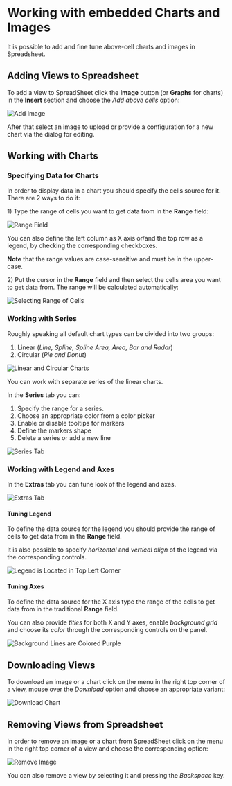 # Working with embedded Charts and Images

It is possible to add and fine tune above-cell charts and images in Spreadsheet. 

## Adding Views to Spreadsheet

To add a view to SpreadSheet click the **Image** button (or **Graphs** for charts) in the **Insert** section and choose the *Add above cells* option:

![Add Image](.gitbook/assets/add_image.png)

After that select an image to upload or provide a configuration for a new chart via the dialog for editing.

## Working with Charts

### Specifying Data for Charts

In order to display data in a chart you should specify the cells source for it. There are 2 ways to do it:

1\) Type the range of cells you want to get data from in the **Range** field:

![Range Field](.gitbook/assets/chart_range.png)

You can also define the left column as X axis or/and the top row as a legend, by checking the corresponding checkboxes.

**Note** that the range values are case-sensitive and must be in the upper-case.

2\) Put the cursor in the **Range** field and then select the cells area you want to get data from. The range will be calculated automatically:

![Selecting Range of Cells](.gitbook/assets/select_chart_range.gif)

### Working with Series

Roughly speaking all default chart types can be divided into two groups:

1. Linear (*Line, Spline, Spline Area, Area, Bar and Radar*)
2. Circular (*Pie and Donut*)

![Linear and Circular Charts](.gitbook/assets/chart_types.png)

You can work with separate series of the linear charts.

In the **Series** tab you can:

1. Specify the range for a series. 
2. Choose an appropriate color from a color picker
3. Enable or disable tooltips for markers
4. Define the markers shape 
5. Delete a series or add a new line

![Series Tab](.gitbook/assets/chart_series.png)

### Working with Legend and Axes

In the **Extras** tab you can tune look of the legend and axes.

![Extras Tab](.gitbook/assets/chart_extras.png)

#### Tuning Legend

To define the data source for the legend you should provide the range of cells to get data from in the **Range** field.

It is also possible to specify *horizontal* and *vertical align* of the legend via the corresponding controls.

![Legend is Located in Top Left Corner](.gitbook/assets/chart_legend.png)

#### Tuning Axes

To define the data source for the X axis type the range of the cells to get data from in the traditional **Range** field.

You can also provide *titles* for both X and Y axes, enable *background grid* and choose its *color* through the corresponding controls on the panel.

![Background Lines are Colored Purple](.gitbook/assets/chart_lines_color.png)

## Downloading Views

To download an image or a chart click on the menu in the right top corner of a view, mouse over the *Download* option and choose an appropriate variant:

![Download Chart](.gitbook/assets/chart_download.png)

## Removing Views from Spreadsheet 

In order to remove an image or a chart from SpreadSheet click on the menu in the right top corner of a view and choose the corresponding option:

![Remove Image](.gitbook/assets/chart_remove.png)

You can also remove a view by selecting it and pressing the *Backspace* key. 






